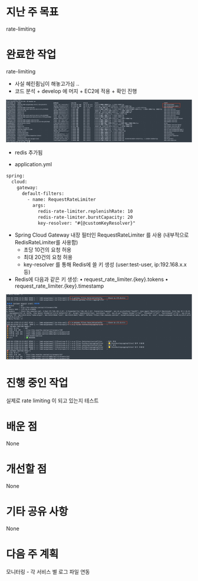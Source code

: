 # 지난 주 목표
rate-limiting 

# 완료한 작업
rate-limiting 
- 사실 혜린쥠님이 해놓고가심 ..
- 코드 분석 + develop 에 머지 + EC2에 적용 + 확인 진행

![](../../9_images/15_redis.jpg)
- redis 추가됨

- application.yml
```
spring:
  cloud:
    gateway:
      default-filters:
        - name: RequestRateLimiter
          args:
            redis-rate-limiter.replenishRate: 10
            redis-rate-limiter.burstCapacity: 20
            key-resolver: "#{@customKeyResolver}"
```

- Spring Cloud Gateway 내장 필터인 RequestRateLimiter 를 사용 (내부적으로 RedisRateLimiter를 사용함)
	- 초당 10건의 요청 허용
	- 최대 20건의 요청 허용
	- key-resolver 를 통해 Redis에 쓸 키 생성 (user:test-user, ip:192.168.x.x 등)
- Redis에 다음과 같은 키 생성:
	•	request_rate_limiter.{key}.tokens
	•	request_rate_limiter.{key}.timestamp
 
![](../../9_images/15_rate_limit.jpg)

# 진행 중인 작업
실제로 rate limiting 이 되고 있는지 테스트

# 배운 점
None

# 개선할 점
None

# 기타 공유 사항
None 

# 다음 주 계획
모니터링 - 각 서비스 별 로그 파일 연동
